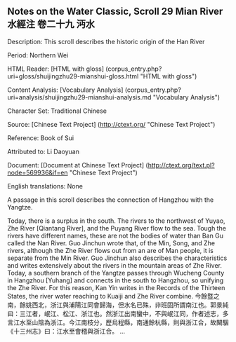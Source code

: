 ## Notes on the Water Classic, Scroll 29 Mian River 水經注 卷二十九 沔水

Description: This scroll describes the historic origin of the Han River

Period: Northern Wei

HTML Reader: [HTML with gloss] (corpus_entry.php?uri=gloss/shuijingzhu29-mianshui-gloss.html "HTML with gloss")

Content Analysis: [Vocabulary Analysis] (corpus_entry.php?uri=analysis/shuijingzhu29-mianshui-analysis.md "Vocabulary Analysis")

Character Set: Traditional Chinese

Source: [Chinese Text Project] (http://ctext.org/ "Chinese Text Project")

Reference: Book of Sui

Attributed to: Li Daoyuan

Document: [Document at Chinese Text Project] (http://ctext.org/text.pl?node=569936&if=en "Chinese Text Project")

English translations: None

A passage in this scroll describes the connection of Hangzhou with the Yangtze.

Today, there is a surplus in the south. The rivers to the northwest of Yuyao, Zhe River [Qiantang River], and the Puyang River flow to the sea. Tough the rivers have different names, these are not the bodies of water than Ban Gu called the Nan River. Guo Jinchun wrote that, of the Min, Song, and Zhe rivers, although the Zhe River flows out from an are of Man people, it is separate from the Min River. Guo Jinchun also describes the characteristics and writes extensively about the rivers in the mountain areas of Zhe River. Today, a southern branch of the Yangtze passes through Wucheng County in Hangzhou [Yuhang] and connects in the south to Hangzhou, so unifying the Zhe River. For this reason, Kan Yin writes in the Records of the Thirteen States, the river water reaching to Kuaiji and Zhe River combine.
今餘暨之南，餘姚西北，浙江與浦陽江同會歸海，但水名已殊，非班固所謂南江也。郭景純曰：三江者，岷江、松江、浙江也。然浙江出南蠻中，不與岷江同，作者述志，多言江水至山陰為浙江。今江南枝分，歷烏程縣，南通餘杭縣，則與浙江合，故闞駰《十三州志》曰：江水至會稽與浙江合。 ...